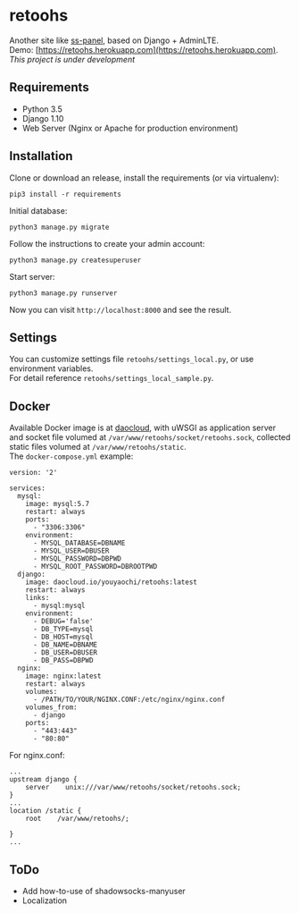 # retoohs

Another site like [ss-panel](https://github.com/orvice/ss-panel), based on Django + AdminLTE.  
Demo: [https://retoohs.herokuapp.com](https://retoohs.herokuapp.com).  
*This project is under development* 

## Requirements

 -  Python 3.5
 -  Django 1.10
 -  Web Server (Nginx or Apache for production environment)
 
## Installation

Clone or download an release, install the requirements (or via virtualenv): 

`pip3 install -r requirements`

Initial database:

`python3 manage.py migrate`

Follow the instructions to create your admin account:

`python3 manage.py createsuperuser`

Start server:

`python3 manage.py runserver`

Now you can visit `http://localhost:8000` and see the result.

## Settings

You can customize settings file `retoohs/settings_local.py`, or use environment variables.  
For detail reference `retoohs/settings_local_sample.py`.

## Docker

Available Docker image is at [daocloud](http://dashboard.daocloud.io/packages/20dc328d-a26b-43ea-83d2-c4d8ce02bba0),
 with uWSGI as application server and socket file volumed at `/var/www/retoohs/socket/retoohs.sock`, 
 collected static files volumed at `/var/www/retoohs/static`.  
The `docker-compose.yml` example:
```
version: '2'

services:
  mysql:
    image: mysql:5.7
    restart: always
    ports:
      - "3306:3306"
    environment:
      - MYSQL_DATABASE=DBNAME
      - MYSQL_USER=DBUSER
      - MYSQL_PASSWORD=DBPWD
      - MYSQL_ROOT_PASSWORD=DBROOTPWD
  django: 
    image: daocloud.io/youyaochi/retoohs:latest
    restart: always
    links:
      - mysql:mysql
    environment:
      - DEBUG='false'
      - DB_TYPE=mysql
      - DB_HOST=mysql
      - DB_NAME=DBNAME
      - DB_USER=DBUSER
      - DB_PASS=DBPWD
  nginx:
    image: nginx:latest
    restart: always
    volumes: 
      - /PATH/TO/YOUR/NGINX.CONF:/etc/nginx/nginx.conf
    volumes_from:
      - django
    ports:
      - "443:443"
      - "80:80"
```

For nginx.conf:
```
...
upstream django {
    server    unix:///var/www/retoohs/socket/retoohs.sock;
}
...
location /static {
    root    /var/www/retoohs/;

}
...
```

## ToDo

- Add how-to-use of shadowsocks-manyuser 
- Localization

